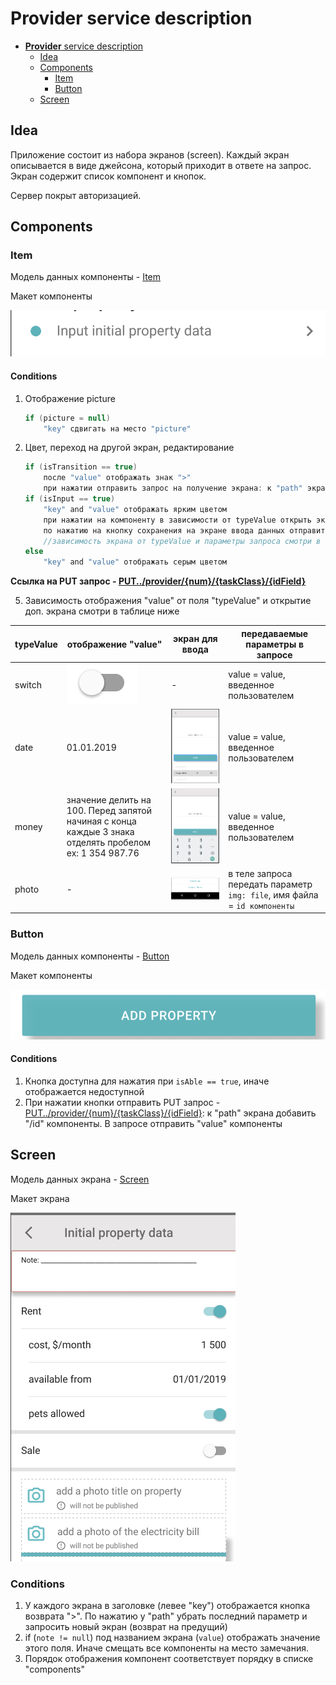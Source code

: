 [PUT../provider/{num}/{taskClass}/{idField}]:https://gitlab.4u.house/4u/provider/provider-backend/tree/develop#putprovidernumtaskclassidfield
[Item]:https://gitlab.4u.house/4u/provider/provider-backend/blob/develop/README.md#item
[Button]:https://gitlab.4u.house/4u/provider/provider-backend/blob/develop/README.md#button
[Screen]:https://gitlab.4u.house/4u/provider/provider-backend/blob/develop/README.md#sreen

# **Provider** service description

- [**Provider** service description](#provider-service-description)
    - [Idea](#idea)
    - [Components](#components)
        - [Item](#item)
        - [Button](#button)
    - [Screen](#screen) 
    
## Idea
>>>
Приложение состоит из набора экранов (screen). Каждый экран описывается в виде джейсона, который приходит в ответе на запрос.
Экран содержит список компонент и кнопок.

Сервер покрыт авторизацией.
>>>

## Components

### Item
>>>
Модель данных компоненты - [Item][]

Макет компоненты

![image](images/item.png)

#### Conditions
1. Отображение picture
    ```kotlin    
    if (picture = null)
        "key" сдвигать на место "picture"
    ```
2. Цвет, переход на другой экран, редактирование
    ```kotlin
    if (isTransition == true)
        после "value" отображать знак ">"
        при нажатии отправить запрос на получение экрана: к "path" экрана добавить "id" компоненты
    if (isInput == true)
        "key" and "value" отображать ярким цветом
        при нажатии на компоненту в зависимости от typeValue открыть экран ввода данных
        по нажатию на кнопку сохранения на экране ввода данных отправить PUT запрос на редактирование: к "path" экрана добавить "/id" компоненты
        //зависимость экрана от typeValue и параметры запроса смотри в таблице ниже
    else
        "key" and "value" отображать серым цветом
    ```
**Ссылка на PUT запрос - [PUT../provider/{num}/{taskClass}/{idField}][]**

5. Зависимость отображения "value" от поля "typeValue" и открытие доп. экрана смотри в таблице ниже

typeValue | отображение "value"         | экран для ввода | передаваемые параметры в запросе
--------- | --------------------------- | --------------- | ---
switch    | ![image](images/switch.png) | -               | value = value, введенное пользователем
date      | 01.01.2019                  | ![image](images/date_screen.png) | value = value, введенное пользователем
money     | значение делить на 100. Перед запятой начиная с конца каждые 3 знака отделять пробелом<br> ex: 1 354 987.76 | ![image](images/money_screen.png) | value = value, введенное пользователем
photo     | -                           | ![image](images/photo_screen.png) | в теле запроса передать параметр `img: file`, имя файла = `id компоненты`
>>>


### Button
>>>
Модель данных компоненты - [Button][]

Макет компоненты

![image](images/_button.png)

#### Conditions
1. Кнопка доступна для нажатия при `isAble == true`, иначе отображается недоступной 
1. При нажатии кнопки отправить PUT запрос - [PUT../provider/{num}/{taskClass}/{idField}][]: к "path" экрана добавить "/id" компоненты. В запросе отправить "value" компоненты
>>>

## Screen
>>>
Модель данных экрана - [Screen][]

Макет экрана

![image](images/screen.png)

### Conditions
1. У каждого экрана в заголовке (левее "key") отображается кнопка возврата ">". По нажатию у "path" убрать последний параметр и запросить новый экран (возврат на предущий)
1. if (`note != null`) под названием экрана (`value`) отображать значение этого поля. Иначе смещать все компоненты на место замечания.
1. Порядок отображения компонент соответствует порядку в списке "components"
>>>
